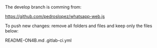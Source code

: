 The develop branch is comming from:

https://github.com/pedroslopez/whatsapp-web.js


To push new changes:
remove all folders and files and keep only the files below:

README-ON4B.md
.gitlab-ci.yml